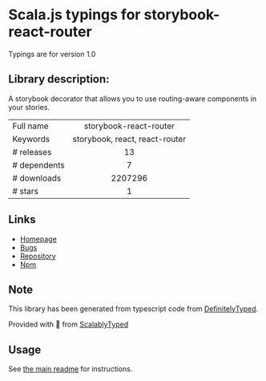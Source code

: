 
# Scala.js typings for storybook-react-router

Typings are for version 1.0

## Library description:
A storybook decorator that allows you to use routing-aware components in your stories.

|                    |                 |
| ------------------ | :-------------: |
| Full name          | storybook-react-router |
| Keywords           | storybook, react, react-router |
| # releases         | 13 |
| # dependents       | 7 |
| # downloads        | 2207296 |
| # stars            | 1 |

## Links
- [Homepage](https://github.com/gvaldambrini/storybook-router)
- [Bugs](https://github.com/gvaldambrini/storybook-router/issues)
- [Repository](https://github.com/gvaldambrini/storybook-router)
- [Npm](https://www.npmjs.com/package/storybook-react-router)
    


## Note
This library has been generated from typescript code from [DefinitelyTyped](https://definitelytyped.org).

Provided with :purple_heart: from [ScalablyTyped](https://github.com/oyvindberg/ScalablyTyped)

## Usage
See [the main readme](../../readme.md) for instructions.


